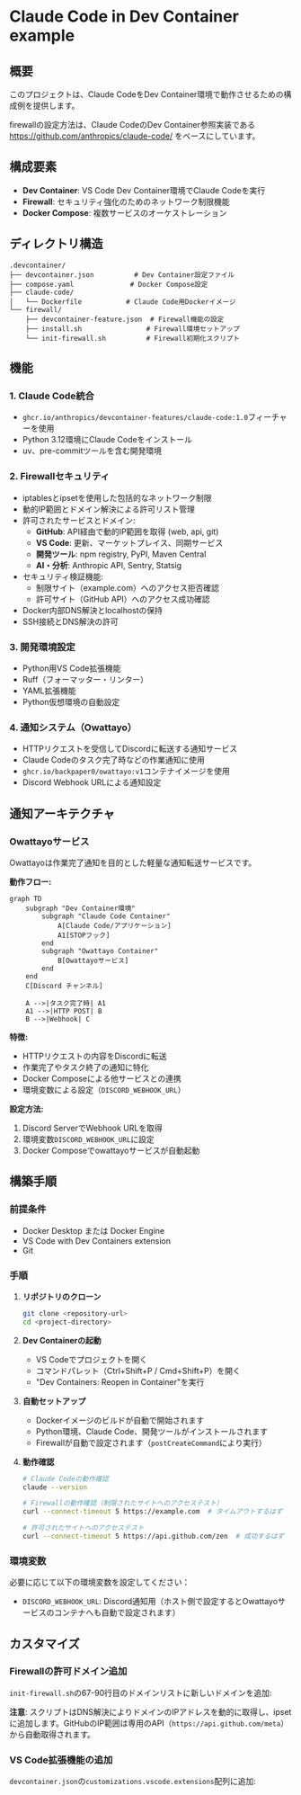 # Claude Code in Dev Container example

## 概要

このプロジェクトは、Claude CodeをDev Container環境で動作させるための構成例を提供します。

firewallの設定方法は、Claude CodeのDev Container参照実装である https://github.com/anthropics/claude-code/ をベースにしています。

## 構成要素

- **Dev Container**: VS Code Dev Container環境でClaude Codeを実行
- **Firewall**: セキュリティ強化のためのネットワーク制限機能
- **Docker Compose**: 複数サービスのオーケストレーション

## ディレクトリ構造

```
.devcontainer/
├── devcontainer.json          # Dev Container設定ファイル
├── compose.yaml              # Docker Compose設定
├── claude-code/
│   └── Dockerfile           # Claude Code用Dockerイメージ
└── firewall/
    ├── devcontainer-feature.json  # Firewall機能の設定
    ├── install.sh                # Firewall環境セットアップ
    └── init-firewall.sh          # Firewall初期化スクリプト
```

## 機能

### 1. Claude Code統合

- `ghcr.io/anthropics/devcontainer-features/claude-code:1.0`フィーチャーを使用
- Python 3.12環境にClaude Codeをインストール
- uv、pre-commitツールを含む開発環境

### 2. Firewallセキュリティ

- iptablesとipsetを使用した包括的なネットワーク制限
- 動的IP範囲とドメイン解決による許可リスト管理
- 許可されたサービスとドメイン:
  - **GitHub**: API経由で動的IP範囲を取得 (web, api, git)
  - **VS Code**: 更新、マーケットプレイス、同期サービス
  - **開発ツール**: npm registry, PyPI, Maven Central
  - **AI・分析**: Anthropic API, Sentry, Statsig
- セキュリティ検証機能:
  - 制限サイト（example.com）へのアクセス拒否確認
  - 許可サイト（GitHub API）へのアクセス成功確認
- Docker内部DNS解決とlocalhostの保持
- SSH接続とDNS解決の許可

### 3. 開発環境設定

- Python用VS Code拡張機能
- Ruff（フォーマッター・リンター）
- YAML拡張機能
- Python仮想環境の自動設定

### 4. 通知システム（Owattayo）

- HTTPリクエストを受信してDiscordに転送する通知サービス
- Claude Codeのタスク完了時などの作業通知に使用
- `ghcr.io/backpaper0/owattayo:v1`コンテナイメージを使用
- Discord Webhook URLによる通知設定

## 通知アーキテクチャ

### Owattayoサービス

Owattayoは作業完了通知を目的とした軽量な通知転送サービスです。

**動作フロー:**

```mermaid
graph TD
    subgraph "Dev Container環境"
        subgraph "Claude Code Container"
            A[Claude Code/アプリケーション]
            A1[STOPフック]
        end
        subgraph "Owattayo Container"
            B[Owattayoサービス]
        end
    end
    C[Discord チャンネル]

    A -->|タスク完了時| A1
    A1 -->|HTTP POST| B
    B -->|Webhook| C
```

**特徴:**

- HTTPリクエストの内容をDiscordに転送
- 作業完了やタスク終了の通知に特化
- Docker Composeによる他サービスとの連携
- 環境変数による設定（`DISCORD_WEBHOOK_URL`）

**設定方法:**

1. Discord ServerでWebhook URLを取得
2. 環境変数`DISCORD_WEBHOOK_URL`に設定
3. Docker Composeでowattayoサービスが自動起動

## 構築手順

### 前提条件

- Docker Desktop または Docker Engine
- VS Code with Dev Containers extension
- Git

### 手順

1. **リポジトリのクローン**

   ```bash
   git clone <repository-url>
   cd <project-directory>
   ```

2. **Dev Containerの起動**
   - VS Codeでプロジェクトを開く
   - コマンドパレット（Ctrl+Shift+P / Cmd+Shift+P）を開く
   - "Dev Containers: Reopen in Container"を実行

3. **自動セットアップ**
   - Dockerイメージのビルドが自動で開始されます
   - Python環境、Claude Code、開発ツールがインストールされます
   - Firewallが自動で設定されます（`postCreateCommand`により実行）

4. **動作確認**

   ```bash
   # Claude Codeの動作確認
   claude --version

   # Firewallの動作確認（制限されたサイトへのアクセステスト）
   curl --connect-timeout 5 https://example.com  # タイムアウトするはず

   # 許可されたサイトへのアクセステスト
   curl --connect-timeout 5 https://api.github.com/zen  # 成功するはず
   ```

### 環境変数

必要に応じて以下の環境変数を設定してください：

- `DISCORD_WEBHOOK_URL`: Discord通知用（ホスト側で設定するとOwattayoサービスのコンテナへも自動で設定されます）

## カスタマイズ

### Firewallの許可ドメイン追加

`init-firewall.sh`の67-90行目のドメインリストに新しいドメインを追加:

**注意**: スクリプトはDNS解決によりドメインのIPアドレスを動的に取得し、ipsetに追加します。GitHubのIP範囲は専用のAPI（`https://api.github.com/meta`）から自動取得されます。

### VS Code拡張機能の追加

`devcontainer.json`の`customizations.vscode.extensions`配列に追加:
